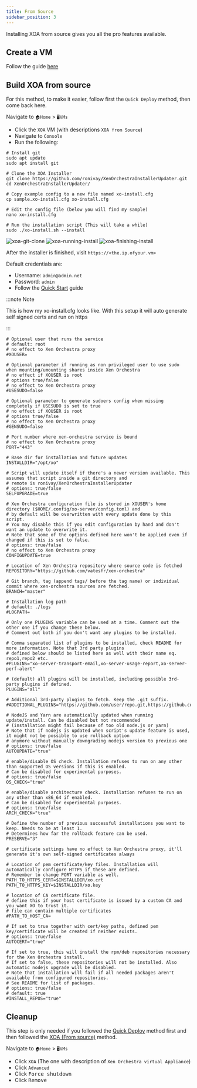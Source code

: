 ```yaml
---
title: From Source
sidebar_position: 3
---
```


Installing XOA from source gives you all the pro features available.

## Create a VM

Follow the guide [here](../create-vm)

## Build XOA from source

For this method, to make it easier, follow first the `Quick Deploy` method, then come back here.

Navigate to `🏠Home` > `🖥️VMs`

- Click the `XOA` VM (with descriptions `XOA from Source`)
- Navigate to `Console`
- Run the following:

```shell
# Install git
sudo apt update
sudo apt install git

# Clone the XOA Installer
git clone https://github.com/ronivay/XenOrchestraInstallerUpdater.git
cd XenOrchestraInstallerUpdater/

# Copy example config to a new file named xo-install.cfg
cp sample.xo-install.cfg xo-install.cfg

# Edit the config file (below you will find my sample)
nano xo-install.cfg

# Run the installation script (This will take a while)
sudo ./xo-install.sh --install
```

![xoa-git-clone](img/xoa-git-clone.png)
![xoa-running-install](img/xoa-running-install.png)
![xoa-finishing-install](img/xoa-finishing-install.png)

After the installer is finished, visit `https://<the.ip.ofyour.vm>`

Default credentials are:

- Username: `admin@admin.net`
- Password: `admin`
- Follow the [Quick Start](../setup-xoa.md) guide

:::note Note

This is how my xo-install.cfg looks like.
With this setup it will auto generate self signed certs and run on https

:::

```env
# Optional user that runs the service
# default: root
# no effect to Xen Orchestra proxy
#XOUSER=

# Optional parameter if running as non privileged user to use sudo when mounting/umounting shares inside Xen Orchestra
# no effect if XOUSER is root
# options true/false
# no effect to Xen Orchestra proxy
#USESUDO=false

# Optional parameter to generate sudoers config when missing completely if USESUDO is set to true
# no effect if XOUSER is root
# options true/false
# no effect to Xen Orchestra proxy
#GENSUDO=false

# Port number where xen-orchestra service is bound
# no effect to Xen Orchestra proxy
PORT="443"

# Base dir for installation and future updates
INSTALLDIR="/opt/xo"

# Script will update itself if there's a newer version available. This assumes that script inside a git directory and
# remote is ronivay/XenOrchestraInstallerUpdater
# options: true/false
SELFUPGRADE=true

# Xen Orchestra configuration file is stored in XOUSER's home directory ($HOME/.config/xo-server/config.toml) and
# by default will be overwritten with every update done by this script.
# You may disable this if you edit configuration by hand and don't want an update to overwrite it.
# Note that some of the options defined here won't be applied even if changed if this is set to false.
# options: true/false
# no effect to Xen Orchestra proxy
CONFIGUPDATE=true

# Location of Xen Orchestra repository where source code is fetched
REPOSITORY="https://github.com/vatesfr/xen-orchestra"

# Git branch, tag (append tags/ before the tag name) or individual commit where xen-orchestra sources are fetched.
BRANCH="master"

# Installation log path
# default: ./logs
#LOGPATH=

# Only one PLUGINS variable can be used at a time. Comment out the other one if you change these below.
# Comment out both if you don't want any plugins to be installed.

# Comma separated list of plugins to be installed, check README for more information. Note that 3rd party plugins
# defined below should be listed here as well with their name eq. repo1,repo2 etc.
#PLUGINS="xo-server-transport-email,xo-server-usage-report,xo-server-perf-alert"

# (default) all plugins will be installed, including possible 3rd-party plugins if defined.
PLUGINS="all"

# Additional 3rd-party plugins to fetch. Keep the .git suffix.
#ADDITIONAL_PLUGINS="https://github.com/user/repo.git,https://github.com/user/repo2.git"

# NodeJS and Yarn are automatically updated when running update/install. Can be disabled but not recommended
# (installation might fail because of too old node.js or yarn)
# Note that if nodejs is updated when script's update feature is used, it might not be possible to use rollback option
# anymore without manually downgrading nodejs version to previous one
# options: true/false
AUTOUPDATE="true"

# enable/disable OS check. Installation refuses to run on any other than supported OS versions if this is enabled.
# Can be disabled for experimental purposes.
# options: true/false
OS_CHECK="true"

# enable/disable architecture check. Installation refuses to run on any other than x86_64 if enabled.
# Can be disabled for experimental purposes.
# options: true/false
ARCH_CHECK="true"

# Define the number of previous successful installations you want to keep. Needs to be at least 1.
# Determines how far the rollback feature can be used.
PRESERVE="3"

# certificate settings have no effect to Xen Orchestra proxy, it'll generate it's own self-signed certificates always

# Location of pem certificate/key files. Installation will automatically configure HTTPS if these are defined.
# Remember to change PORT variable as well.
PATH_TO_HTTPS_CERT=$INSTALLDIR/xo.crt
PATH_TO_HTTPS_KEY=$INSTALLDIR/xo.key

# location of CA certificate file.
# define this if your host certificate is issued by a custom CA and you want XO to trust it.
# file can contain multiple certificates
#PATH_TO_HOST_CA=

# If set to true together with cert/key paths, defined pem key/certificate will be created if neither exists.
# options: true/false
AUTOCERT="true"

# If set to true, this will install the rpm/deb repositories necessary for the Xen Orchestra install.
# If set to false, these repositories will not be installed. Also automatic nodejs upgrade will be disabled.
# Note that installation will fail if all needed packages aren't available from configured repositories.
# See README for list of packages.
# options: true/false
# default: true
#INSTALL_REPOS="true"
```

## Cleanup

This step is only needed if you followed the [Quick Deploy](./quick.md)
method first and then followed the [XOA (From source)](./source.md) method.

Navigate to `🏠Home` > `🖥️VMs`

- Click `XOA` (The one with description of `Xen Orchestra virtual Appliance`)
- Click `Advanced`
- Click <kbd>Force shutdown</kbd>
- Click <kbd>Remove</kbd>
